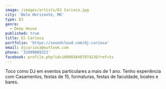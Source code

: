 ```yaml
---
image: /images/artists/DJ Carioca.jpg
city: 'Belo Horizonte, MG'
type: DJ
genre:
  - Deep House
published: true
title: DJ Carioca
portfolio: 'https://soundcloud.com/dj-carioca'
email: djcarioca@outlook.com
phone: '31999089321'
facebook: profile.php?id=100003840797423&fref=ts
---
```

Toco como DJ em eventos particulares a mais de 1 ano. Tenho experiência com Casamentos, festas de 15, formaturas, festas de faculdade, boates e bares.
